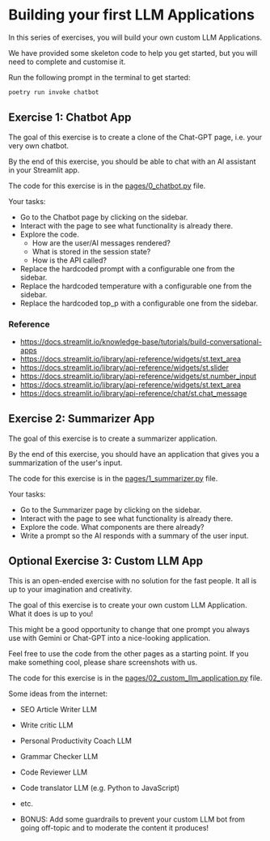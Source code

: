 # Building your first LLM Applications

In this series of exercises, you will build your own custom LLM Applications.

We have provided some skeleton code to help you get started, but you will need to complete and customise it.

Run the following prompt in the terminal to get started:

```bash
poetry run invoke chatbot
```

## Exercise 1: Chatbot App
The goal of this exercise is to create a clone of the Chat-GPT page, i.e. your very own chatbot.

By the end of this exercise, you should be able to chat with an AI assistant in your Streamlit app.

The code for this exercise is in the [pages/0_chatbot.py](./pages/0_chatbot.py) file.

Your tasks:
- Go to the Chatbot page by clicking on the sidebar.
- Interact with the page to see what functionality is already there.
- Explore the code.
    - How are the user/AI messages rendered?
    - What is stored in the session state?
    - How is the API called?
- Replace the hardcoded prompt with a configurable one from the sidebar.
- Replace the hardcoded temperature with a configurable one from the sidebar.
- Replace the hardcoded top_p with a configurable one from the sidebar.

### Reference
- https://docs.streamlit.io/knowledge-base/tutorials/build-conversational-apps
- https://docs.streamlit.io/library/api-reference/widgets/st.text_area
- https://docs.streamlit.io/library/api-reference/widgets/st.slider
- https://docs.streamlit.io/library/api-reference/widgets/st.number_input
- https://docs.streamlit.io/library/api-reference/widgets/st.text_area
- https://docs.streamlit.io/library/api-reference/chat/st.chat_message


## Exercise 2: Summarizer App
The goal of this exercise is to create a summarizer application.

By the end of this exercise, you should have an application that gives you a summarization of the user's input.

The code for this exercise is in the [pages/1_summarizer.py](./pages/1_summarizer.py) file.

Your tasks:
- Go to the Summarizer page by clicking on the sidebar.
- Interact with the page to see what functionality is already there.
- Explore the code. What components are there already?
- Write a prompt so the AI responds with a summary of the user input.

## Optional Exercise 3: Custom LLM App
This is an open-ended exercise with no solution for the fast people.
It all is up to your imagination and creativity.

The goal of this exercise is to create your own custom LLM Application.
What it does is up to you!

This might be a good opportunity to change that one prompt you always use with Gemini or Chat-GPT into a nice-looking application.

Feel free to use the code from the other pages as a starting point.
If you make something cool, please share screenshots with us.

The code for this exercise is in the [pages/02_custom_llm_application.py](./pages/2_custom_llm_application.py) file.

Some ideas from the internet:
- SEO Article Writer LLM
- Write critic LLM
- Personal Productivity Coach LLM
- Grammar Checker LLM
- Code Reviewer LLM
- Code translator LLM (e.g. Python to JavaScript)
- etc.

- BONUS: Add some guardrails to prevent your custom LLM bot from going off-topic and to moderate the content it produces!